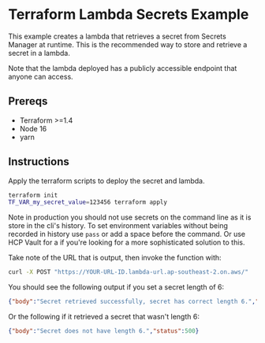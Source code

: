 # Terraform Lambda Secrets Example

This example creates a lambda that retrieves a secret from Secrets Manager at runtime.
This is the recommended way to store and retrieve a secret in a lambda.

Note that the lambda deployed has a publicly accessible endpoint that anyone can access.

## Prereqs
- Terraform >=1.4
- Node 16
- yarn

## Instructions

Apply the terraform scripts to deploy the secret and lambda.

```sh
terraform init
TF_VAR_my_secret_value=123456 terraform apply
```

Note in production you should not use secrets on the command line as it is store in the cli's history.
To set environment variables without being recorded in history use `pass` or add a space before the command.
Or use HCP Vault for a if you're looking for a more sophisticated solution to this.

Take note of the URL that is output, then invoke the function with:

```sh
curl -X POST "https://YOUR-URL-ID.lambda-url.ap-southeast-2.on.aws/"
```

You should see the following output if you set a secret length of 6:

```json
{"body":"Secret retrieved successfully, secret has correct length 6.","status":200}
```

Or the following if it retrieved a secret that wasn't length 6:

```json
{"body":"Secret does not have length 6.","status":500}
```